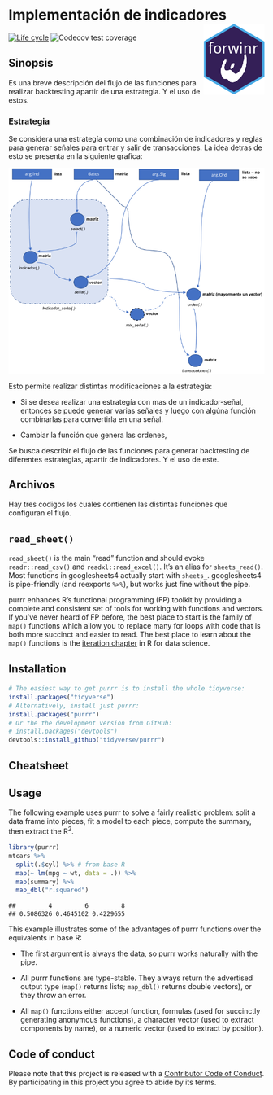 # Implementación de indicadores <img src="logo/logo.png" align="right" />

[![Life
cycle](https://img.shields.io/badge/lifecycle-experimental-orange.svg)](https://www.tidyverse.org/lifecycle/#stable)
![Codecov test
coverage](https://codecov.io/gh/tidyverse/magrittr/branch/master/graph/badge.svg)

<!---
[![Buil Status](https://travis-ci.org/tidyverse/purrr.svg?branch=master)](https://travis-ci.org/tidyverse/purrr)
[![AppVeyor Build Status](https://ci.appveyor.com/api/projects/status/github/tidyverse/purrr?branch=master&svg=true)](https://ci.appveyor.com/project/tidyverse/purrr)
[![Coverage Status](https://img.shields.io/codecov/c/github/tidyverse/purrr/master.svg)](https://codecov.io/github/tidyverse/purrr?branch=master)
-->

## Sinopsis

Es una breve descripción del flujo de las funciones para realizar
backtesting apartir de una estrategia. Y el uso de estos.

### Estrategia

Se considera una estrategía como una combinación de indicadores y reglas
para generar señales para entrar y salir de transacciones. La idea
detras de esto se presenta en la siguiente grafica:

<div style="text-align: center">

<img src="estrategia.png" align="center" />

</div>

Esto permite realizar distintas modificaciones a la estrategía:

  - Si se desea realizar una estrategía con mas de un indicador-señal,
    entonces se puede generar varias señales y luego con algúna función
    combinarlas para convertirla en una señal.

  - Cambiar la función que genera las ordenes,

Se busca describir el flujo de las funciones para generar backtesting de
diferentes estrategias, apartir de indicadores. Y el uso de este.

## Archivos

Hay tres codigos los cuales contienen las distintas funciones que
configuran el flujo.

## `read_sheet()`

`read_sheet()` is the main “read” function and should evoke
`readr::read_csv()` and `readxl::read_excel()`. It’s an alias for
`sheets_read()`. Most functions in googlesheets4 actually start with
`sheets_`. googlesheets4 is pipe-friendly (and reexports `%>%`), but
works just fine without the pipe.

purrr enhances R’s functional programming (FP) toolkit by providing a
complete and consistent set of tools for working with functions and
vectors. If you’ve never heard of FP before, the best place to start is
the family of `map()` functions which allow you to replace many for
loops with code that is both more succinct and easier to read. The best
place to learn about the `map()` functions is the [iteration
chapter](http://r4ds.had.co.nz/iteration.html) in R for data science.

## Installation

``` r
# The easiest way to get purrr is to install the whole tidyverse:
install.packages("tidyverse")
# Alternatively, install just purrr:
install.packages("purrr")
# Or the the development version from GitHub:
# install.packages("devtools")
devtools::install_github("tidyverse/purrr")
```

## Cheatsheet

<!---
<a href="https://github.com/rstudio/cheatsheets/blob/master/purrr.pdf"><img src="https://raw.githubusercontent.com/rstudio/cheatsheets/master/pngs/thumbnails/purrr-cheatsheet-thumbs.png" width="630" height="252"/></a>  
-->

## Usage

The following example uses purrr to solve a fairly realistic problem:
split a data frame into pieces, fit a model to each piece, compute the
summary, then extract the R<sup>2</sup>.

``` r
library(purrr)
mtcars %>%
  split(.$cyl) %>% # from base R
  map(~ lm(mpg ~ wt, data = .)) %>%
  map(summary) %>%
  map_dbl("r.squared")
```

    ##         4         6         8 
    ## 0.5086326 0.4645102 0.4229655

This example illustrates some of the advantages of purrr functions over
the equivalents in base R:

  - The first argument is always the data, so purrr works naturally with
    the pipe.

  - All purrr functions are type-stable. They always return the
    advertised output type (`map()` returns lists; `map_dbl()` returns
    double vectors), or they throw an error.

  - All `map()` functions either accept function, formulas (used for
    succinctly generating anonymous functions), a character vector (used
    to extract components by name), or a numeric vector (used to extract
    by position).

## Code of conduct

Please note that this project is released with a [Contributor Code of
Conduct](CODE_OF_CONDUCT.md). By participating in this project you agree
to abide by its terms.
